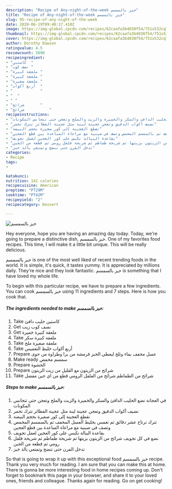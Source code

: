 ```yaml
---
description: "Recipe of Any-night-of-the-week خبز بالسمسم"
title: "Recipe of Any-night-of-the-week خبز بالسمسم"
slug: 95-recipe-of-any-night-of-the-week
date: 2020-06-19T09:40:17.410Z
image: https://img-global.cpcdn.com/recipes/62caafa3b4030f54/751x532cq70/الصورة-الرئيسية-لوصفةخبز-بالسمسم.jpg
thumbnail: https://img-global.cpcdn.com/recipes/62caafa3b4030f54/751x532cq70/الصورة-الرئيسية-لوصفةخبز-بالسمسم.jpg
cover: https://img-global.cpcdn.com/recipes/62caafa3b4030f54/751x532cq70/الصورة-الرئيسية-لوصفةخبز-بالسمسم.jpg
author: Dorothy Dawson
ratingvalue: 4.5
reviewcount: 2690
recipeingredient:
- "كاستين  "
- "نصف كوب "
- "ملعقة كبيرة "
- "ملعقة كبيرة "
- "ملعقة صغيرة "
- "أربع أكواب  "
- "            "
- "  "
- " "
- "شرائح       "
- "شرائح           "
recipeinstructions:
- "في العجانة نضع الحليب الدافئ والسكر والخميرة والزيت والملح وتعجن حتى تتجانس المكونات"
- "نضيف أكواب الدقيق وتعجن عجينة لينة مثل عجينة الفطائر تترك تخمر"
- "تقطع العجينة إلى كور صغيرة بحجم البيضة"
- "تترك ترتاح عشر دقائق ثم تغمس بخليط العسل المخفف ثم بالسمسم المحمص وتصف في صينية مع مراعاة المباعدة بين قطع العجين"
- "بقاعدة البيالة نكبس على كور العجين لعمل تجويف"
- "نضع في كل تجويف شرائح من الزيتون بزيتها ثم شريحة طماطم ثم شريحة فلفل رومي ثم قطعة من الجبن"
- "تدخل الفرن حتى تنضج وتمتعي بالذ خبز"
categories:
- Recipe
tags:
- 

katakunci:  
nutrition: 141 calories
recipecuisine: American
preptime: "PT29M"
cooktime: "PT42M"
recipeyield: "2"
recipecategory: Dessert

---
```



![خبز بالسمسم](https://img-global.cpcdn.com/recipes/62caafa3b4030f54/751x532cq70/الصورة-الرئيسية-لوصفةخبز-بالسمسم.jpg)

Hey everyone, hope you are having an amazing day today. Today, we're going to prepare a distinctive dish, خبز بالسمسم. One of my favorites food recipes. This time, I will make it a little bit unique. This will be really delicious.

خبز بالسمسم is one of the most well liked of recent trending foods in the world. It is simple, it's quick, it tastes yummy. It is appreciated by millions daily. They're nice and they look fantastic. خبز بالسمسم is something that I have loved my whole life.




To begin with this particular recipe, we have to prepare a few ingredients. You can cook خبز بالسمسم using 11 ingredients and 7 steps. Here is how you cook that.

<!--inarticleads1-->

##### The ingredients needed to make خبز بالسمسم:

1. Take كاستين حليب دافئ
1. Get نصف كوب زيت
1. Get ملعقة كبيرة خميرة
1. Take ملعقة كبيرة سكر
1. Take ملعقة صغيرة ملح
1. Take أربع أكواب خليط التغميس
1. Prepare  عسل مخفف بماء وثلج ليعطي الخبز قرمشة من برا وطراوة من جوى
1. Make ready  سمسم محمص
1. Prepare  الحشوة
1. Prepare شرائح من الزيتون مع القليل من زيت الزيتون
1. Take شرائح من الطماطم شرائح من الفلفل الرومي قطع من اي جبن مفضل




<!--inarticleads2-->

##### Steps to make خبز بالسمسم:

1. في العجانة نضع الحليب الدافئ والسكر والخميرة والزيت والملح وتعجن حتى تتجانس المكونات
1. نضيف أكواب الدقيق وتعجن عجينة لينة مثل عجينة الفطائر تترك تخمر
1. تقطع العجينة إلى كور صغيرة بحجم البيضة
1. تترك ترتاح عشر دقائق ثم تغمس بخليط العسل المخفف ثم بالسمسم المحمص وتصف في صينية مع مراعاة المباعدة بين قطع العجين
1. بقاعدة البيالة نكبس على كور العجين لعمل تجويف
1. نضع في كل تجويف شرائح من الزيتون بزيتها ثم شريحة طماطم ثم شريحة فلفل رومي ثم قطعة من الجبن
1. تدخل الفرن حتى تنضج وتمتعي بالذ خبز




So that is going to wrap it up with this exceptional food خبز بالسمسم recipe. Thank you very much for reading. I am sure that you can make this at home. There is gonna be more interesting food in home recipes coming up. Don't forget to bookmark this page in your browser, and share it to your loved ones, friends and colleague. Thanks again for reading. Go on get cooking!
